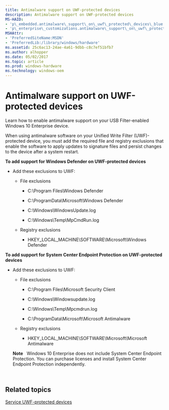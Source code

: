 ```yaml
---
title: Antimalware support on UWF-protected devices
description: Antimalware support on UWF-protected devices
MS-HAID:
- 'p\_embedded.antimalware\_support\_on\_uwf\_protected\_devices\_blue'
- 'p\_enterprise\_customizations.antimalware\_support\_on\_uwf\_protected\_devices'
MSHAttr:
- 'PreferredSiteName:MSDN'
- 'PreferredLib:/library/windows/hardware'
ms.assetid: 25c6ac13-24ae-4a61-9dbb-c8c7ef51bfb7
ms.author: alhopper
ms.date: 05/02/2017
ms.topic: article
ms.prod: windows-hardware
ms.technology: windows-oem
---
```


# Antimalware support on UWF-protected devices


Learn how to enable antimalware support on your USB Filter-enabled Windows 10 Enterprise device.

When using antimalware software on your Unified Write Filter (UWF)-protected device, you must add the required file and registry exclusions that enable the software to apply updates to signature files and persist changes to the device after a system restart.

**To add support for Windows Defender on UWF-protected devices**

-   Add these exclusions to UWF:

    -   File exclusions

        -   C:\\Program Files\\Windows Defender

        -   C:\\ProgramData\\Microsoft\\Windows Defender

        -   C:\\Windows\\WindowsUpdate.log

        -   C:\\Windows\\Temp\\MpCmdRun.log

    -   Registry exclusions

        -   HKEY\_LOCAL\_MACHINE\\SOFTWARE\\Microsoft\\Windows Defender

**To add support for System Center Endpoint Protection on UWF-protected devices**

-   Add these exclusions to UWF:

    -   File exclusions

        -   C:\\Program Files\\Microsoft Security Client

        -   C:\\Windows\\Windowsupdate.log

        -   C:\\Windows\\Temp\\Mpcmdrun.log

        -   C:\\ProgramData\\Microsoft\\Microsoft Antimalware

    -   Registry exclusions

        -   HKEY\_LOCAL\_MACHINE\\SOFTWARE\\Microsoft\\Microsoft Antimalware

    **Note**  
    Windows 10 Enterprise does not include System Center Endpoint Protection. You can purchase licenses and install System Center Endpoint Protection independently.

     

## Related topics


[Service UWF-protected devices](service-uwf-protected-devices.md)

 

 







